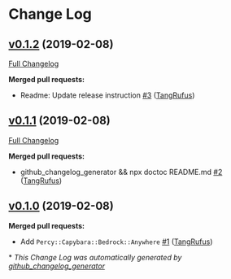# Change Log

## [v0.1.2](https://github.com/ItinerisLtd/percy-capybara-bedrock/tree/v0.1.2) (2019-02-08)
[Full Changelog](https://github.com/ItinerisLtd/percy-capybara-bedrock/compare/v0.1.1...v0.1.2)

**Merged pull requests:**

- Readme: Update release instruction [\#3](https://github.com/ItinerisLtd/percy-capybara-bedrock/pull/3) ([TangRufus](https://github.com/TangRufus))

## [v0.1.1](https://github.com/ItinerisLtd/percy-capybara-bedrock/tree/v0.1.1) (2019-02-08)
[Full Changelog](https://github.com/ItinerisLtd/percy-capybara-bedrock/compare/v0.1.0...v0.1.1)

**Merged pull requests:**

- github\_changelog\_generator && npx doctoc README.md [\#2](https://github.com/ItinerisLtd/percy-capybara-bedrock/pull/2) ([TangRufus](https://github.com/TangRufus))

## [v0.1.0](https://github.com/ItinerisLtd/percy-capybara-bedrock/tree/v0.1.0) (2019-02-08)
**Merged pull requests:**

- Add `Percy::Capybara::Bedrock::Anywhere` [\#1](https://github.com/ItinerisLtd/percy-capybara-bedrock/pull/1) ([TangRufus](https://github.com/TangRufus))



\* *This Change Log was automatically generated by [github_changelog_generator](https://github.com/skywinder/Github-Changelog-Generator)*